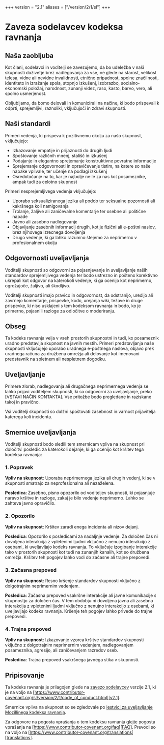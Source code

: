 +++
version = "2.1"
aliases = ["/version/2/1/sl"]
+++

# Zaveza sodelavcev kodeksa ravnanja

## Naša zaobljuba

Kot člani, sodelavci in voditelji se zavezujemo, da bo udeležba v naši skupnosti
doživetje brez nadlegovanja za vse, ne glede na starost, velikost telesa, vidne
ali nevidne invalidnosti, etnično pripadnost, spolne značilnosti, identiteto in
izražanje spola, stopnjo izkušenj, izobrazbo, socialno-ekonomski položaj,
narodnost, zunanji videz, raso, kasto, barvo, vero, ali spolno usmerjenost.

Obljubljamo, da bomo delovali in komunicirali na načine, ki bodo prispevali k
odprti, sprejemljivi, raznoliki, vključujoči in zdravi skupnosti.

## Naši standardi

Primeri vedenja, ki prispeva k pozitivnemu okolju za našo skupnost, vključujejo:

* Izkazovanje empatije in prijaznosti do drugih ljudi
* Spoštovanje različnih mnenj, stališč in izkušenj
* Podajanje in elegantno sprejemanje konstruktivne povratne informacije
* Sprejemanje odgovornosti in opravičevanje tistim, na katere so naše napake
  vplivale, ter učenje na podlagi izkušenj
* Osredotočanje na to, kar je najbolje ne le za nas kot posameznike, ampak tudi
  za celotno skupnost

Primeri nesprejemljivega vedenja vključujejo:

* Uporabo seksualiziranega jezika ali podob ter seksualne pozornosti ali
  kakršnega koli namigovanja
* Trolanje, žaljive ali zaničevalne komentarje ter osebne ali politične napade
* Javno ali zasebno nadlegovanje
* Objavljanje zasebnih informacij drugih, kot je fizični ali e-poštni naslov,
  brez njihovega izrecnega dovoljenja
* Drugo vedenje, ki ga lahko razumno štejemo za neprimerno v profesionalnem
  okolju

## Odgovornosti uveljavljanja

Voditelji skupnosti so odgovorni za pojasnjevanje in uveljavljanje naših
standardov sprejemljivega vedenja ter bodo ustrezno in pošteno korektivno
ukrepali kot odgovor na katerokoli vedenje, ki ga ocenijo kot neprimerno,
ogrožajoče, žaljivo, ali škodljivo.

Voditelji skupnosti imajo pravico in odgovornost, da odstranijo, uredijo ali
zavrnejo komentarje, prispevke, kodo, urejanja wiki, težave in druge prispevke,
ki niso usklajeni s tem kodeksom ravnanja in bodo, ko je primerno, pojasnili
razloge za odločitve o moderiranju.

## Obseg

Ta kodeks ravnanja velja v vseh prostorih skupnostni in tudi, ko posameznik
uradno predstavlja skupnost na javnih mestih. Primeri predstavljanja naše
skupnosti vključujejo uporabo uradnega e-poštnega naslova, objavo prek uradnega
računa za družbena omrežja ali delovanje kot imenovani predstavnik na spletnem
ali nespletnem dogodku.

## Uveljavljanje

Primere zlorab, nadlegovanja ali drugačnega neprimernega vedenja se lahko
prijavi voditeljem skupnosti, ki so odgovorni za uveljavljanje, preko
[VSTAVI NAČIN KONTAKTA].
Vse pritožbe bodo pregledane in raziskane takoj in pravično.

Vsi voditelji skupnosti so dolžni spoštovati zasebnost in varnost prijavitelja
katerega koli incidenta.

## Smernice uveljavljanja

Voditelji skupnosti bodo sledili tem smernicam vpliva na skupnost pri določitvi
posledic za katerokoli dejanje, ki ga ocenijo kot kršitev tega kodeksa ravnanja:

### 1. Popravek

**Vpliv na skupnost**: Uporaba neprimernega jezika ali drugih vedenj, ki se v
skupnosti smatrajo za neprofesionalna ali nezaželena.

**Posledica**: Zasebno, pisno opozorilo od voditeljev skupnosti, ki pojasnjuje
naravo kršitve in razloge, zakaj je bilo vedenje neprimerno. Lahko se zahteva
javno opravičilo.

### 2. Opozorilo

**Vpliv na skupnost**: Kršitev zaradi enega incidenta ali nizov dejanj.

**Posledica**: Opozorilo s posledicami za nadaljnje vedenje. Za določen čas ni
dovoljena interakcija z vpletenimi ljudmi vključno z nenujno interakcijo z
osebami, ki uveljavljajo kodeks ravnanja. To vključuje izogibanje interakcije
tako v prostorih skupnosti kot tudi na zunanjih kanalih, kot so družbena
omrežja. Kršitev teh pogojev lahko vodi do začasne ali trajne prepovedi.

### 3. Začasna prepoved

**Vpliv na skupnost**: Resno kršenje standardov skupnosti vključno z
dolgotrajnim neprimernim vedenjem.

**Posledica**: Začasna prepoved vsakršne interakcije ali javne komunikacije s
skupnostjo za določen čas. V tem obdobju ni dovoljena javna ali zasebna
interakcija z vpletenimi ljudmi vključno z nenujno interakcijo z osebami, ki
uveljavljajo kodeks ravnanja. Kršenje teh pogojev lahko privede do trajne
prepovedi.

### 4. Trajna prepoved

**Vpliv na skupnost**: Izkazovanje vzorca kršitve standardov skupnosti vključno
z dolgotrajnim neprimernim vedenjem, nadlegovanjem posameznika, agresijo, ali
zaničevanjem razredov oseb.

**Posledica**: Trajna prepoved vsakršnega javnega stika v skupnosti.

## Pripisovanje

Ta kodeks ravnanja je prilagojen glede na [zavezo sodelavcev][homepage] verzije
2.1, ki je na voljo na
[https://www.contributor-covenant.org/sl/version/2/1/code_of_conduct.html][v2.1].

Smernice vpliva na skupnost so se zgledovale po
[lestvici za uveljavljanje Mozillinega kodeksa ravnanja][Mozilla CoC].

Za odgovore na pogosta vprašanja o tem kodeksu ravnanja glejte pogosta
vprašanja na [https://www.contributor-covenant.org/faq][FAQ]. Prevodi so na
voljo na [https://www.contributor-covenant.org/translations][translations].

[homepage]: https://www.contributor-covenant.org
[v2.1]: https://www.contributor-covenant.org/sl/version/2/1/code_of_conduct.html
[Mozilla CoC]: https://github.com/mozilla/diversity
[FAQ]: https://www.contributor-covenant.org/faq
[translations]: https://www.contributor-covenant.org/translations
